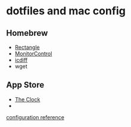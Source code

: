 # dotfiles and mac config

## Homebrew
* [Rectangle](https://github.com/rxhanson/Rectangle)
* [MonitorControl](https://github.com/MonitorControl/MonitorControl)
* [icdiff](https://github.com/jeffkaufman/icdiff)
* wget

## App Store
* [The Clock](https://apps.apple.com/us/app/the-clock/id488764545?mt=12)
* 


[configuration reference](https://www.atlassian.com/git/tutorials/dotfiles)
<!--
Look at @durdn's README and add setup instructions
https://bitbucket.org/durdn/cfg/src/master/
-->
